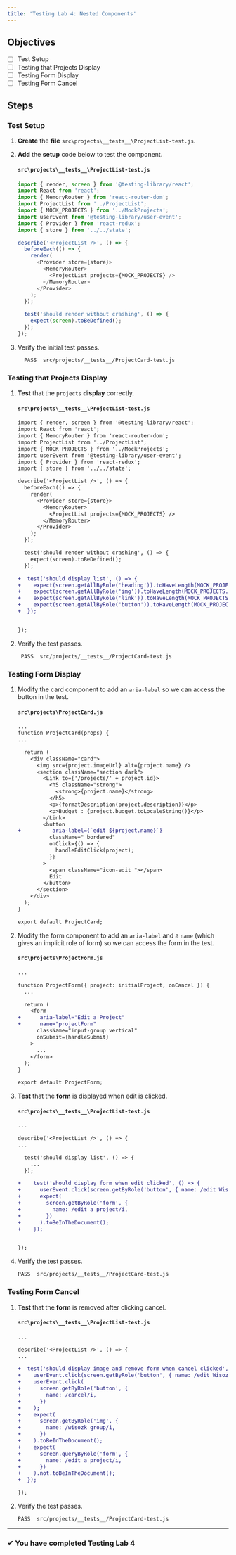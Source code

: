 ```yaml
---
title: 'Testing Lab 4: Nested Components'
---
```


## Objectives

- [ ] Test Setup
- [ ] Testing that Projects Display
- [ ] Testing Form Display
- [ ] Testing Form Cancel

## Steps

### Test Setup

1. **Create** the **file** `src\projects\__tests__\ProjectList-test.js`.
1. **Add** the **setup** code below to test the component.

   #### `src\projects\__tests__\ProjectList-test.js`

   ```js
   import { render, screen } from '@testing-library/react';
   import React from 'react';
   import { MemoryRouter } from 'react-router-dom';
   import ProjectList from '../ProjectList';
   import { MOCK_PROJECTS } from '../MockProjects';
   import userEvent from '@testing-library/user-event';
   import { Provider } from 'react-redux';
   import { store } from '../../state';

   describe('<ProjectList />', () => {
     beforeEach(() => {
       render(
         <Provider store={store}>
           <MemoryRouter>
             <ProjectList projects={MOCK_PROJECTS} />
           </MemoryRouter>
         </Provider>
       );
     });

     test('should render without crashing', () => {
       expect(screen).toBeDefined();
     });
   });
   ```

1. Verify the initial test passes.
   ```shell
     PASS  src/projects/__tests__/ProjectCard-test.js
   ```

### Testing that Projects Display

1. **Test** that the `projects` **display** correctly.

   #### `src\projects\__tests__\ProjectList-test.js`

   ```diff
   import { render, screen } from '@testing-library/react';
   import React from 'react';
   import { MemoryRouter } from 'react-router-dom';
   import ProjectList from '../ProjectList';
   import { MOCK_PROJECTS } from '../MockProjects';
   import userEvent from '@testing-library/user-event';
   import { Provider } from 'react-redux';
   import { store } from '../../state';

   describe('<ProjectList />', () => {
     beforeEach(() => {
       render(
         <Provider store={store}>
           <MemoryRouter>
             <ProjectList projects={MOCK_PROJECTS} />
           </MemoryRouter>
         </Provider>
       );
     });

     test('should render without crashing', () => {
       expect(screen).toBeDefined();
     });

   +  test('should display list', () => {
   +    expect(screen.getAllByRole('heading')).toHaveLength(MOCK_PROJECTS.length);
   +    expect(screen.getAllByRole('img')).toHaveLength(MOCK_PROJECTS.length);
   +    expect(screen.getAllByRole('link')).toHaveLength(MOCK_PROJECTS.length);
   +    expect(screen.getAllByRole('button')).toHaveLength(MOCK_PROJECTS.length);
   +  });


   });

   ```

1. Verify the test passes.
   ```shell
    PASS  src/projects/__tests__/ProjectCard-test.js
   ```

### Testing Form Display

1. Modify the card component to add an `aria-label` so we can access the button in the test.

   #### `src\projects\ProjectCard.js`

   ```diff
   ...
   function ProjectCard(props) {
   ...

     return (
       <div className="card">
         <img src={project.imageUrl} alt={project.name} />
         <section className="section dark">
           <Link to={'/projects/' + project.id}>
             <h5 className="strong">
               <strong>{project.name}</strong>
             </h5>
             <p>{formatDescription(project.description)}</p>
             <p>Budget : {project.budget.toLocaleString()}</p>
           </Link>
           <button
   +          aria-label={`edit ${project.name}`}
             className=" bordered"
             onClick={() => {
               handleEditClick(project);
             }}
           >
             <span className="icon-edit "></span>
             Edit
           </button>
         </section>
       </div>
     );
   }

   export default ProjectCard;

   ```

1. Modify the form component to add an `aria-label` and a `name` (which gives an implicit role of form) so we can access the form in the test.

   #### `src\projects\ProjectForm.js`

   ```diff
   ...

   function ProjectForm({ project: initialProject, onCancel }) {
     ...

     return (
       <form
   +      aria-label="Edit a Project"
   +      name="projectForm"
         className="input-group vertical"
         onSubmit={handleSubmit}
       >
         ...
       </form>
     );
   }

   export default ProjectForm;


   ```

1. **Test** that the **form** is displayed when edit is clicked.

   #### `src\projects\__tests__\ProjectList-test.js`

   ```diff
   ...

   describe('<ProjectList />', () => {
   ...

     test('should display list', () => {
       ...
     });

   +    test('should display form when edit clicked', () => {
   +      userEvent.click(screen.getByRole('button', { name: /edit Wisozk Group/i }));
   +      expect(
   +        screen.getByRole('form', {
   +          name: /edit a project/i,
   +        })
   +      ).toBeInTheDocument();
   +    });


   });

   ```

1. Verify the test passes.

   ```shell
   PASS  src/projects/__tests__/ProjectCard-test.js
   ```

### Testing Form Cancel

1. **Test** that the **form** is removed after clicking cancel.

   #### `src\projects\__tests__\ProjectList-test.js`

   ```diff
   ...

   describe('<ProjectList />', () => {
   ...

   +  test('should display image and remove form when cancel clicked', () => {
   +    userEvent.click(screen.getByRole('button', { name: /edit Wisozk Group/i }));
   +    userEvent.click(
   +      screen.getByRole('button', {
   +        name: /cancel/i,
   +      })
   +    );
   +    expect(
   +      screen.getByRole('img', {
   +        name: /wisozk group/i,
   +      })
   +    ).toBeInTheDocument();
   +    expect(
   +      screen.queryByRole('form', {
   +        name: /edit a project/i,
   +      })
   +    ).not.toBeInTheDocument();
   +  });

   });

   ```

1. Verify the test passes.

   ```shell
   PASS  src/projects/__tests__/ProjectCard-test.js
   ```

---

### &#10004; You have completed Testing Lab 4
